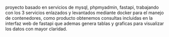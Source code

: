 proyecto basado en servicios de mysql, phpmyadmin, fastapi, trabajando con los 3 servicios enlazados y levantados mediante docker para el manejo de contenedores, como producto obtenemos consultas incluidas en la interfaz web de fastapi que ademas genera tablas y graficas para visualizar los datos con mayor claridad.
